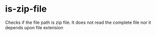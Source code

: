 # is-zip-file
Checks if the file path is zip file. It does not read the complete file nor it depends upon file extension
